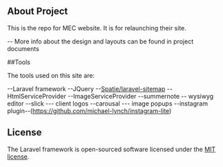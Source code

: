
## About Project

This is the repo for MEC website. It is for relaunching their site. 

-- More info about the design and layouts can be found in project documents


##Tools

The tools used on this site are:

--Laravel framework
--JQuery
--[Spatie/laravel-sitemap](https://github.com/spatie/laravel-sitemap)
--HtmlServiceProvider
--ImageServiceProvider
--summernote -- wysiwyg editor
--slick --- client logos
--carousal --- image popups
--instagram plugin--(https://github.com/michael-lynch/instagram-lite)




## License

The Laravel framework is open-sourced software licensed under the [MIT license](http://opensource.org/licenses/MIT).
